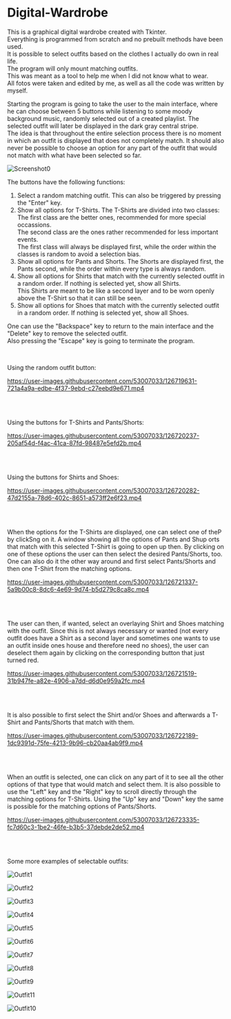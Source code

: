 # Digital-Wardrobe
<p>This is a graphical digital wardrobe created with Tkinter.<br>
Everything is programmed from scratch and no prebuilt methods have been used.<br>
It is possible to select outfits based on the clothes I actually do own in real life.<br>
The program will only mount matching outfits.<br>
This was meant as a tool to help me when I did not know what to wear.<br>
All fotos were taken and edited by me, as well as all the code was written by myself.</p>

<p>Starting the program is going to take the user to the main interface, where he can choose between 5 buttons while listening to some moody background music, randomly selected out of a created playlist. The selected outfit will later be displayed in the dark gray central stripe.<br>
The idea is that throughout the entire selection process there is no moment in which an outfit is displayed that does not completely match. It should also never be possible to choose an option for any part of the outfit that would not match with what have been selected so far.
</p>

![Screenshot0](https://user-images.githubusercontent.com/53007033/126713530-84b8373d-bb3f-40ce-b57c-6634ac3a1efc.jpg)

<p> The buttons have the following functions:

1. Select a random matching outfit. This can also be triggered by pressing the "Enter" key.
2. Show all options for T-Shirts. The T-Shirts are divided into two classes:<br> 
  The first class are the better ones, recommended for more special occassions.<br> 
  The second class are the ones rather recommended for less important events.<br>
  The first class will always be displayed first, while the order within the classes is random to avoid a selection bias.
3. Show all options for Pants and Shorts. The Shorts are displayed first, the Pants second, while the order within every type is always random.
4. Show all options for Shirts that match with the currently selected outfit in a random order. If nothing is selected yet, show all Shirts.<br>
  This Shirts are meant to be like a second layer and to be worn openly above the T-Shirt so that it can still be seen.
5. Show all options for Shoes that match with the currently selected outfit in a random order. If nothing is selected yet, show all Shoes.

One can use the "Backspace" key to return to the main interface and the "Delete" key to remove the selected outfit.<br>
Also pressing the "Escape" key is going to terminate the program.</p>
<br>

Using the random outfit button:

https://user-images.githubusercontent.com/53007033/126719631-721a4a9a-edbe-4f37-9ebd-c27eebd9e671.mp4

<br>
<br>
<p>Using the buttons for T-Shirts and Pants/Shorts:</p>

https://user-images.githubusercontent.com/53007033/126720237-205af54d-f4ac-41ca-87fd-98487e5efd2b.mp4

<br>
<br>
<p>Using the buttons for Shirts and Shoes:</p>

https://user-images.githubusercontent.com/53007033/126720282-47d2155a-78d6-402c-8651-a573ff2e6f23.mp4

<br>
<br>
<p> When the options for the T-Shirts are displayed, one can select one of theP by clickSng on it. 
  A window showing all the options of Pants and Shup orts that match with this selected T-Shirt is going to open up then.
  By clicking on one of these options the user can then select the desired Pants/Shorts, too.
  One can also do it the other way around and first select Pants/Shorts and then one T-Shirt from the matching options. </p>
  
https://user-images.githubusercontent.com/53007033/126721337-5a9b00c8-8dc6-4e69-9d74-b5d279c8ca8c.mp4

<br>
<br>
<p> The user can then, if wanted, select an overlaying Shirt and Shoes matching with the outfit.
  Since this is not always necessary or wanted (not every outfit does have a Shirt as a second layer and sometimes one wants to use an outfit inside ones house and therefore need no shoes), the user can deselect them again by clicking on the corresponding button that just turned red. </p>
  
https://user-images.githubusercontent.com/53007033/126721519-31b947fe-a82e-4906-a7dd-d6d0e959a2fc.mp4

<br>
<br>
<p> It is also possible to first select the Shirt and/or Shoes and afterwards a T-Shirt and Pants/Shorts that match with them. </p>

https://user-images.githubusercontent.com/53007033/126722189-1dc9391d-75fe-4213-9b96-cb20aa4ab9f9.mp4

<br>
<br>
<p> When an outfit is selected, one can click on any part of it to see all the other options of that type that would match and select them.
  It is also possible to use the "Left" key and the "Right" key to scroll directly through the matching options for T-Shirts.
  Using the "Up" key and "Down" key the same is possible for the matching options of Pants/Shorts. </p>
  
https://user-images.githubusercontent.com/53007033/126723335-fc7d60c3-1be2-46fe-b3b5-37debde2de52.mp4

<br>
<br>
<p>Some more examples of selectable outfits:</p>

![Outfit1](https://user-images.githubusercontent.com/53007033/126726732-af717979-074b-430a-ac10-f4198d3a1584.jpg)

![Outfit2](https://user-images.githubusercontent.com/53007033/126726736-ba498ebb-6c65-4fb3-b177-0568b3873fcc.jpg)

![Outfit3](https://user-images.githubusercontent.com/53007033/126726737-9bc74c2c-9c59-4b6f-a331-60613ba104e9.jpg)

![Outfit4](https://user-images.githubusercontent.com/53007033/126726743-a45640f9-0551-4a0a-8c4d-fe33310588f0.jpg)

![Outfit5](https://user-images.githubusercontent.com/53007033/126726750-78971e70-2f42-469d-a191-02f28184e462.jpg)

![Outfit6](https://user-images.githubusercontent.com/53007033/126726756-1b6a7970-91f0-442c-a383-72b819f26b80.jpg)

![Outfit7](https://user-images.githubusercontent.com/53007033/126726773-8582bd5e-00c5-4dbb-a4a9-99e36b11959e.jpg)

![Outfit8](https://user-images.githubusercontent.com/53007033/126726780-a5adf8b2-da7e-4271-b66e-6fe5592faf1a.jpg)

![Outfit9](https://user-images.githubusercontent.com/53007033/126726785-fc03f27a-446f-46b7-a51a-4af321f11c62.jpg)

![Outfit11](https://user-images.githubusercontent.com/53007033/126726796-75a88217-768d-4d63-877b-cbdba4413d2f.jpg)

![Outfit10](https://user-images.githubusercontent.com/53007033/126726791-283bed9c-aa7a-487e-a3ac-1559bfedf1d5.jpg)

